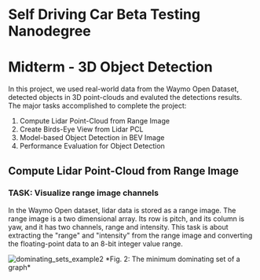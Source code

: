 # Self Driving Car Beta Testing Nanodegree
# Midterm - 3D Object Detection


In this project, we used real-world data from the Waymo Open Dataset, detected objects in 3D point-clouds and evaluted the detections results. The major tasks accomplished to complete the project:

1. Compute Lidar Point-Cloud from Range Image
2. Create Birds-Eye View from Lidar PCL
3. Model-based Object Detection in BEV Image
4. Performance Evaluation for Object Detection


## Compute Lidar Point-Cloud from Range Image

### TASK: Visualize range image channels

In the Waymo Open dataset, lidar data is stored as a range image. The range image is a two dimensional array. Its row is pitch, and its column is yaw, and it has two channels, range and intensity. This task is about extracting the "range" and "intensity" from the range image and converting the floating-point data to an 8-bit integer value range. 

<img src="http://sparkandshine.net/wordpress/wp-content/uploads/2016/02/dominating_sets_example2.png" alt="dominating_sets_example2"/>
*Fig. 2: The minimum dominating set of a graph*

